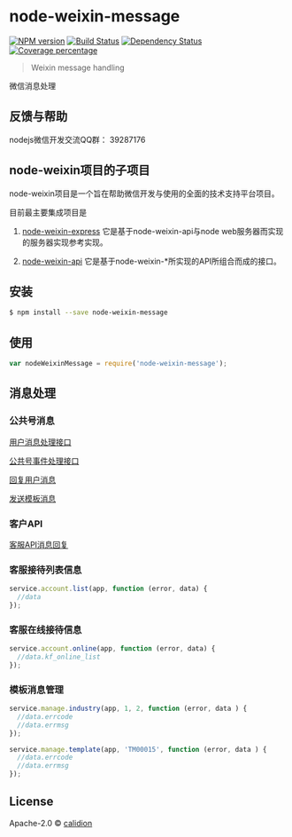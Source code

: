 # node-weixin-message
[![NPM version][npm-image]][npm-url] [![Build Status][travis-image]][travis-url] [![Dependency Status][daviddm-image]][daviddm-url] [![Coverage percentage][coveralls-image]][coveralls-url]
> Weixin message handling

微信消息处理

## 反馈与帮助

nodejs微信开发交流QQ群： 39287176

## node-weixin项目的子项目

  node-weixin项目是一个旨在帮助微信开发与使用的全面的技术支持平台项目。

  目前最主要集成项目是
  1. [node-weixin-express](https://github.com/node-weixin/node-weixin-express)
    它是基于node-weixin-api与node web服务器而实现的服务器实现参考实现。

  2. [node-weixin-api](https://github.com/node-weixin/node-weixin-api)
    它是基于node-weixin-*所实现的API所组合而成的接口。

## 安装

```sh
$ npm install --save node-weixin-message
```

## 使用

```js
var nodeWeixinMessage = require('node-weixin-message');
```

## 消息处理


### 公共号消息

[用户消息处理接口](https://github.com/node-weixin/node-weixin-message/wiki/%E5%A4%84%E7%90%86%E7%94%A8%E6%88%B7%E5%8F%91%E9%80%81%E8%BF%87%E6%9D%A5%E7%9A%84%E6%B6%88%E6%81%AF)

[公共号事件处理接口](https://github.com/node-weixin/node-weixin-message/wiki/%E5%A4%84%E7%90%86%E4%BA%A7%E7%94%9F%E7%9A%84%E4%BA%8B%E4%BB%B6%E6%B6%88%E6%81%AF)

[回复用户消息](https://github.com/node-weixin/node-weixin-message/wiki/%E5%9B%9E%E5%A4%8D%E7%94%A8%E6%88%B7%E6%B6%88%E6%81%AF)

[发送模板消息](https://github.com/node-weixin/node-weixin-message/wiki/%E6%8E%A8%E9%80%81%E6%A8%A1%E6%9D%BF%E6%B6%88%E6%81%AF)

### 客户API

[客服API消息回复](https://github.com/node-weixin/node-weixin-message/wiki/%E5%AE%A2%E6%88%B7API%E6%B6%88%E6%81%AF%E5%9B%9E%E5%A4%8D)


### 客服接待列表信息

```js
service.account.list(app, function (error, data) {
  //data
});

```

### 客服在线接待信息

```js
service.account.online(app, function (error, data) {
  //data.kf_online_list
});

```

### 模板消息管理

```js
service.manage.industry(app, 1, 2, function (error, data ) {
  //data.errcode
  //data.errmsg
});

service.manage.template(app, 'TM00015', function (error, data ) {
  //data.errcode
  //data.errmsg
});

```

## License

Apache-2.0 © [calidion](calidion.github.io)


[npm-image]: https://badge.fury.io/js/node-weixin-message.svg
[npm-url]: https://npmjs.org/package/node-weixin-message
[travis-image]: https://travis-ci.org/node-weixin/node-weixin-message.svg?branch=master
[travis-url]: https://travis-ci.org/node-weixin/node-weixin-message
[daviddm-image]: https://david-dm.org/node-weixin/node-weixin-message.svg?theme=shields.io
[daviddm-url]: https://david-dm.org/node-weixin/node-weixin-message
[coveralls-image]: https://coveralls.io/repos/node-weixin/node-weixin-message/badge.svg
[coveralls-url]: https://coveralls.io/r/node-weixin/node-weixin-message
